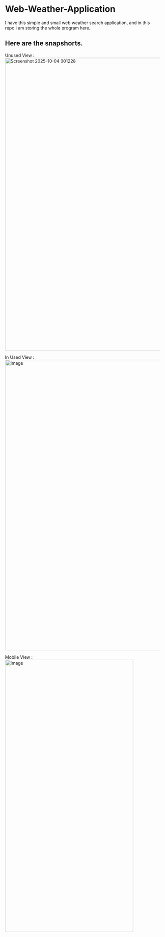 # Web-Weather-Application
I have this simple and small web weather search application, and in this repo i am storing the whole program here.

Here are the snapshorts.
--------
Unused View :
<img width="1908" height="952" alt="Screenshot 2025-10-04 001228" src="https://github.com/user-attachments/assets/20d150e2-b7cc-432a-89ff-b0daf754a491" />

In Used View :
<img width="1908" height="945" alt="image" src="https://github.com/user-attachments/assets/9aa03e14-17e9-472f-b29f-8f5ead61ef36" />

Mobile VIew :
<img width="417" height="886" alt="image" src="https://github.com/user-attachments/assets/64e881f4-4e26-43a6-b907-3cfe7883fbe2" />
